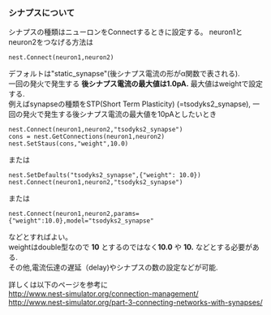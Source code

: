 ### シナプスについて
シナプスの種類はニューロンをConnectするときに設定する。
neuron1とneuron2をつなげる方法は
```
nest.Connect(neuron1,neuron2)
```
デフォルトは"static_synapse"(後シナプス電流の形がα関数で表される).  
一回の発火で発生する **後シナプス電流の最大値は1.0pA.** 
最大値はweightで設定する.  
例えばsynapseの種類をSTP(Short Term Plasticity) (=tsodyks2_synapse), 一回の発火で発生する後シナプス電流の最大値を10pAとしたいとき
```
nest.Connect(neuron1,neuron2,"tsodyks2_synapse")
cons = nest.GetConnections(neuron1,neuron2)
nest.SetStaus(cons,"weight",10.0)
```
または
```
nest.SetDefaults("tsodyks2_synapse",{"weight": 10.0})
nest.Connect(neuron1,neuron2,"tsodyks2_synapse")
```
または
```
nest.Connect(neuron1,neuron2,params={"weight":10.0},model="tsodyks2_synapse"
```
などとすればよい。  
weightはdouble型なので **10** とするのではなく**10.0** や **10.** などとする必要がある.  
その他,電流伝達の遅延（delay)やシナプスの数の設定などが可能.  

詳しくは以下のページを参考に  
http://www.nest-simulator.org/connection-management/  
http://www.nest-simulator.org/part-3-connecting-networks-with-synapses/
